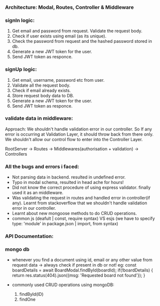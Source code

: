 ### Architecture: Modal, Routes, Controller & Middleware

### signIn logic:
1) Get email and password from request. Validate the request body.
2) Check if user exists using email (as its unique).
3) Check the password from request and the hashed password stored in db.
4) Generate a new JWT token for the user.
5) Send JWT token as responce.

### signUp logic: 
1) Get email, username, password etc from user.
2) Validate all the request body.
3) Check if email already exists.
4) Store request body data to DB.
5) Generate a new JWT token for the user.
6) Send JWT token as responce.

### validate data in middleware:
Approach: We shouldn't handle validation error in our controller. So If any error is occurring at Validation Layer, it should throw back from there only. We shouldn't allow our control flow to enter into the Controller Layer.

RootServer -> Routes -> Middlewares(authorisation + validation) -> Controllers

### All the bugs and errors i faced: 
- Not parsing data in backend. resulted in undefined error.
- Typo in modal schema, resulted in head ache for hours!
- Did not know the correct procedure of using express validator. finally used it as an middleware.
- Was validating the request in routes and handled error in controller(if any). Learnt from stackoverflow that we shouldn't handle validation error in our controller.
- Learnt about new mongoose methods to do CRUD operations.
- common js (deafult | const, require syntax) VS esjs (we have to specify type: 'module' in package.json | import, from syntax)


### API Documentation: 


### mongo db 
- whenever you find a document using id, email or any other value from request data -> always check if present in db or not!
    eg: 
        const boardDetails = await BoardModal.findById(boardId);
        if(!boardDetails) {
            return res.status(404).json({msg: 'Requested board not found'});
        }

- commonly used CRUD operations using mongoDB: 
    1) findById(ID)
    2) findOne
